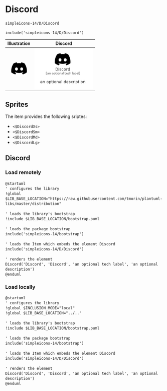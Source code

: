 # Discord


```text
simpleicons-14/D/Discord
```

```text
include('simpleicons-14/D/Discord')
```



| Illustration | Discord |
| :---: | :---: |
| ![illustration for Illustration](../../simpleicons-14/D/Discord.png) | ![illustration for Discord](../../simpleicons-14/D/Discord.Local.png) |



## Sprites
The item provides the following sriptes:

- `<$DiscordXs>`
- `<$DiscordSm>`
- `<$DiscordMd>`
- `<$DiscordLg>`





## Discord

### Load remotely
```plantuml
@startuml
' configures the library
!global $LIB_BASE_LOCATION="https://raw.githubusercontent.com/tmorin/plantuml-libs/master/distribution"

' loads the library's bootstrap
!include $LIB_BASE_LOCATION/bootstrap.puml

' loads the package bootstrap
include('simpleicons-14/bootstrap')

' loads the Item which embeds the element Discord
include('simpleicons-14/D/Discord')

' renders the element
Discord('Discord', 'Discord', 'an optional tech label', 'an optional description')
@enduml
```

### Load locally
```plantuml
@startuml
' configures the library
!global $INCLUSION_MODE="local"
!global $LIB_BASE_LOCATION="../.."

' loads the library's bootstrap
!include $LIB_BASE_LOCATION/bootstrap.puml

' loads the package bootstrap
include('simpleicons-14/bootstrap')

' loads the Item which embeds the element Discord
include('simpleicons-14/D/Discord')

' renders the element
Discord('Discord', 'Discord', 'an optional tech label', 'an optional description')
@enduml
```

